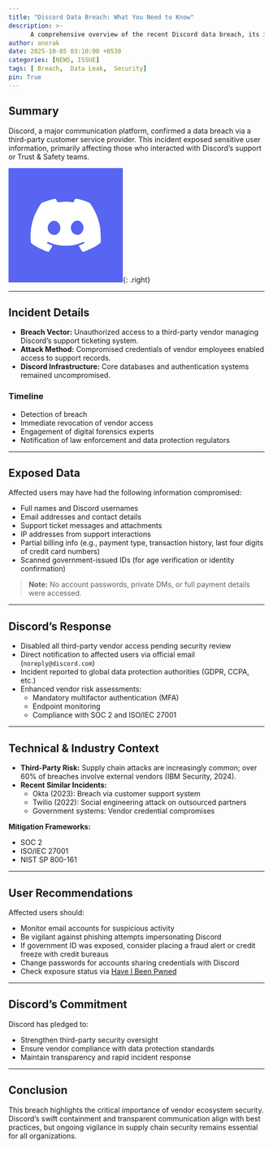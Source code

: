 ```yaml
---
title: "Discord Data Breach: What You Need to Know"
description: >-
      A comprehensive overview of the recent Discord data breach, its implications, and steps users can take to protect their information.
author: anorak
date: 2025-10-05 03:10:00 +0530
categories: [NEWS, ISSUE]
tags: [ Breach,  Data Leak,  Security]
pin: True
---
```

 

## Summary

Discord, a major communication platform, confirmed a data breach via a third-party customer service provider. This incident exposed sensitive user information, primarily affecting those who interacted with Discord’s support or Trust & Safety teams.

![Discord Data Breach](/assets/img/202510/disc.png){: .right}

---

## Incident Details

- **Breach Vector:** Unauthorized access to a third-party vendor managing Discord’s support ticketing system.
- **Attack Method:** Compromised credentials of vendor employees enabled access to support records.
- **Discord Infrastructure:** Core databases and authentication systems remained uncompromised.

### Timeline

- Detection of breach
- Immediate revocation of vendor access
- Engagement of digital forensics experts
- Notification of law enforcement and data protection regulators

---

## Exposed Data

Affected users may have had the following information compromised:

- Full names and Discord usernames
- Email addresses and contact details
- Support ticket messages and attachments
- IP addresses from support interactions
- Partial billing info (e.g., payment type, transaction history, last four digits of credit card numbers)
- Scanned government-issued IDs (for age verification or identity confirmation)

> **Note:** No account passwords, private DMs, or full payment details were accessed.

---

## Discord’s Response

- Disabled all third-party vendor access pending security review
- Direct notification to affected users via official email (`noreply@discord.com`)
- Incident reported to global data protection authorities (GDPR, CCPA, etc.)
- Enhanced vendor risk assessments:
    - Mandatory multifactor authentication (MFA)
    - Endpoint monitoring
    - Compliance with SOC 2 and ISO/IEC 27001

---

## Technical & Industry Context

- **Third-Party Risk:** Supply chain attacks are increasingly common; over 60% of breaches involve external vendors (IBM Security, 2024).
- **Recent Similar Incidents:**
    - Okta (2023): Breach via customer support system
    - Twilio (2022): Social engineering attack on outsourced partners
    - Government systems: Vendor credential compromises

**Mitigation Frameworks:**
- SOC 2
- ISO/IEC 27001
- NIST SP 800-161

---

## User Recommendations

Affected users should:

- Monitor email accounts for suspicious activity
- Be vigilant against phishing attempts impersonating Discord
- If government ID was exposed, consider placing a fraud alert or credit freeze with credit bureaus
- Change passwords for accounts sharing credentials with Discord
- Check exposure status via [Have I Been Pwned](https://haveibeenpwned.com/)

---

## Discord’s Commitment

Discord has pledged to:

- Strengthen third-party security oversight
- Ensure vendor compliance with data protection standards
- Maintain transparency and rapid incident response

---

## Conclusion

This breach highlights the critical importance of vendor ecosystem security. Discord’s swift containment and transparent communication align with best practices, but ongoing vigilance in supply chain security remains essential for all organizations.
